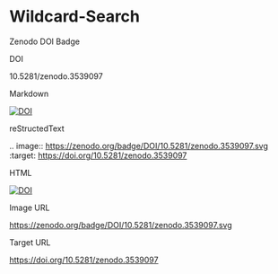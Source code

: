 # Wildcard-Search
Zenodo DOI Badge

DOI

10.5281/zenodo.3539097

Markdown

[![DOI](https://zenodo.org/badge/DOI/10.5281/zenodo.3539097.svg)](https://doi.org/10.5281/zenodo.3539097)

reStructedText

.. image:: https://zenodo.org/badge/DOI/10.5281/zenodo.3539097.svg
   :target: https://doi.org/10.5281/zenodo.3539097

HTML

<a href="https://doi.org/10.5281/zenodo.3539097"><img src="https://zenodo.org/badge/DOI/10.5281/zenodo.3539097.svg" alt="DOI"></a>

Image URL

https://zenodo.org/badge/DOI/10.5281/zenodo.3539097.svg

Target URL

https://doi.org/10.5281/zenodo.3539097
